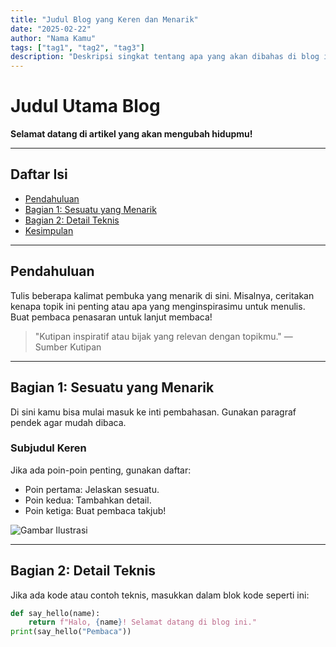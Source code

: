 ```yaml
---
title: "Judul Blog yang Keren dan Menarik"
date: "2025-02-22"
author: "Nama Kamu"
tags: ["tag1", "tag2", "tag3"]
description: "Deskripsi singkat tentang apa yang akan dibahas di blog ini."
---
```


# Judul Utama Blog

**Selamat datang di artikel yang akan mengubah hidupmu!**

---

## Daftar Isi

- [Pendahuluan](#pendahuluan)
- [Bagian 1: Sesuatu yang Menarik](#bagian-1-sesuatu-yang-menarik)
- [Bagian 2: Detail Teknis](#bagian-2-detail-teknis)
- [Kesimpulan](#kesimpulan)

---

## Pendahuluan

Tulis beberapa kalimat pembuka yang menarik di sini. Misalnya, ceritakan kenapa topik ini penting atau apa yang menginspirasimu untuk menulis. Buat pembaca penasaran untuk lanjut membaca!

> "Kutipan inspiratif atau bijak yang relevan dengan topikmu."
> — Sumber Kutipan

---

## Bagian 1: Sesuatu yang Menarik

Di sini kamu bisa mulai masuk ke inti pembahasan. Gunakan paragraf pendek agar mudah dibaca.

### Subjudul Keren

Jika ada poin-poin penting, gunakan daftar:

- Poin pertama: Jelaskan sesuatu.
- Poin kedua: Tambahkan detail.
- Poin ketiga: Buat pembaca takjub!

![Gambar Ilustrasi](https://via.placeholder.com/600x300 "Caption gambar yang deskriptif")

---

## Bagian 2: Detail Teknis

Jika ada kode atau contoh teknis, masukkan dalam blok kode seperti ini:

```python
def say_hello(name):
    return f"Halo, {name}! Selamat datang di blog ini."
print(say_hello("Pembaca"))
```
